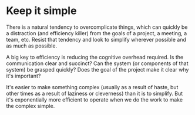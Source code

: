 # Keep it simple

There is a natural tendency to overcomplicate things, which can quickly be a distraction (and efficiency killer) from the goals of a project, a meeting, a team, etc. Resist that tendency and look to simplify wherever possible and as much as possible.

A big key to efficiency is reducing the cognitive overhead required. Is the communication clear and succinct? Can the system (or components of that system) be grasped quickly? Does the goal of the project make it clear why it's important?

It's easier to make something complex (usually as a result of haste, but other times as a result of laziness or cleverness) than it is to simplify. But it's exponentially more efficient to operate when we do the work to make the complex simple.
